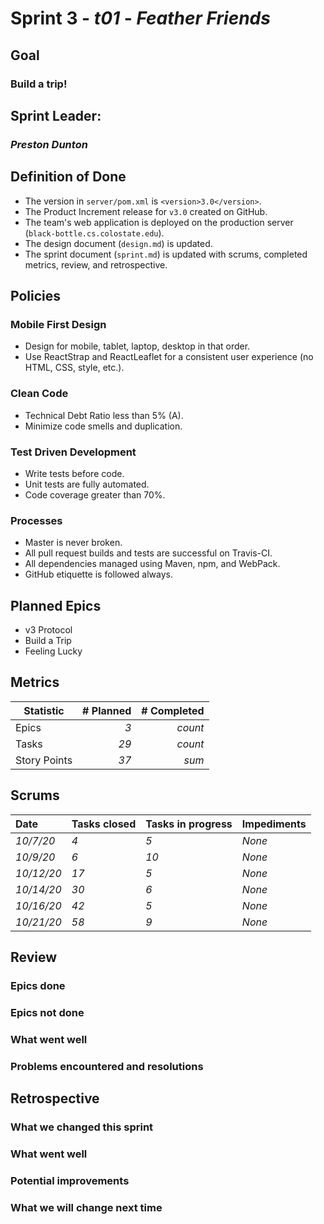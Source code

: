 # Sprint 3 - *t01* - *Feather Friends*

## Goal
### Build a trip!

## Sprint Leader:
### *Preston Dunton*


## Definition of Done

* The version in `server/pom.xml` is `<version>3.0</version>`.
* The Product Increment release for `v3.0` created on GitHub.
* The team's web application is deployed on the production server (`black-bottle.cs.colostate.edu`).
* The design document (`design.md`) is updated.
* The sprint document (`sprint.md`) is updated with scrums, completed metrics, review, and retrospective.


## Policies

### Mobile First Design
* Design for mobile, tablet, laptop, desktop in that order.
* Use ReactStrap and ReactLeaflet for a consistent user experience (no HTML, CSS, style, etc.).

### Clean Code
* Technical Debt Ratio less than 5% (A).
* Minimize code smells and duplication.

### Test Driven Development
* Write tests before code.
* Unit tests are fully automated.
* Code coverage greater than 70%.

### Processes
* Master is never broken. 
* All pull request builds and tests are successful on Travis-CI.
* All dependencies managed using Maven, npm, and WebPack.
* GitHub etiquette is followed always.


## Planned Epics
- v3 Protocol
- Build a Trip
- Feeling Lucky


## Metrics

| Statistic | # Planned | # Completed |
| --- | ---: | ---: |
| Epics | *3* | *count* |
| Tasks |  *29*   | *count* | 
| Story Points |  *37*  | *sum* | 


## Scrums

| Date | Tasks closed  | Tasks in progress | Impediments |
| :--- | :--- | :--- | :--- |
| *10/7/20* | *4* | *5* | *None* | 
| *10/9/20* | *6* | *10* | *None* | 
| *10/12/20* | *17* | *5* | *None* | 
| *10/14/20* | *30* | *6* | *None* | 
| *10/16/20* | *42* | *5* | *None* | 
| *10/21/20* | *58* | *9* | *None* | 


## Review

### Epics done  

### Epics not done 

### What went well

### Problems encountered and resolutions


## Retrospective

### What we changed this sprint

### What went well

### Potential improvements

### What we will change next time
